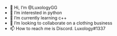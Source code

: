 - 👋 Hi, I’m @LuxologyGG
- 👀 I’m interested in python
- 🌱 I’m currently learning c++
- 💞️ I’m looking to collaborate on a clothing business
- 📫 How to reach me is Discord. Luxology#1337
